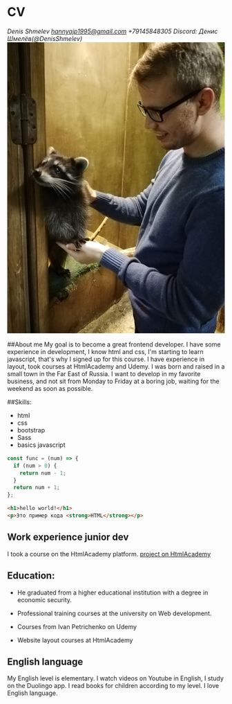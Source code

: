 # CV
*Denis Shmelev*
*hannyajp1995@gmail.com*
*+79145848305*
*Discord: Денис Шмелёв(@DenisShmelev)*
![Фото CV](/image/photo-cv.jpg "CV")

##About me
My goal is to become a great frontend developer. I have some experience in development, I know html and css, I'm starting to learn javascript, that's why I signed up for this course. I have experience in layout, took courses at HtmlAcademy and Udemy. I was born and raised in a small town in the Far East of Russia. I want to develop in my favorite business, and not sit from Monday to Friday at a boring job, waiting for the weekend as soon as possible.

##Skills:
* html
* css
* bootstrap
* Sass
* basics javascript

```javascript
const func = (num) => {
  if (num > 0) {
    return num - 1;
  }
  return num + 1;
};
```

```Html
<h1>hello world!</h1>
<p>Это пример кода <strong>HTML</strong></p>
```
## Work experience junior dev
I took a course on the HtmlAcademy platform. 
[project on HtmlAcademy](https://github.com/DenisShmelev/1338433-sedona-35)

## Education:

* He graduated from a higher educational institution with a degree in economic security.

* Professional training courses at the university on Web development.

* Courses from Ivan Petrichenko on Udemy

* Website layout courses at HtmlAcademy

## English language
My English level is elementary. I watch videos on Youtube in English, I study on the Duolingo app. I read books for children according to my level. I love English language.

